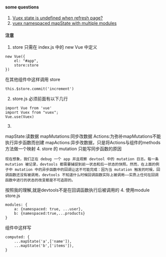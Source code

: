 #### some questions
1. [Vuex state is undefined when refresh page?](https://forum.vuejs.org/t/vuex-state-is-undefined-when-refresh-page/42702/2)
2. [vuex namespaced mapState with multiple modules](https://stackoverflow.com/questions/45594244/vuex-namespaced-mapstate-with-multiple-modules)

#### 注意
1. store 只需在 index.js 中的 new Vue 中定义
```
new Vue({
    el: "#app",
    store:store
})
```
在其他组件中这样调用 store
```
this.$store.commit('increment')
```
2. store.js 必须前面有以下几行
```
import Vue from 'vue'
import Vuex from "vuex";
Vue.use(Vuex)
```
3. 
mapState:读数据
mapMutations:同步改数据
Actions:为弥补mapMutations不能执行异步函数而创建
mapActions:异步改数据，只是将Actions与组件的methods方法做一个映射
4. store 的 mutation 只能写同步函数的原因
```
现在想象，我们正在 debug 一个 app 并且观察 devtool 中的 mutation 日志。每一条 mutation 被记录，devtools 都需要捕捉到前一状态和后一状态的快照。然而，在上面的例子中 mutation 中的异步函数中的回调让这不可能完成：因为当 mutation 触发的时候，回调函数还没有被调用，devtools 不知道什么时候回调函数实际上被调用——实质上任何在回调函数中进行的状态的改变都是不可追踪的。
```
按照我的理解,就是devtools不是在回调函数执行后被调用的
4. 使用module
store.js
```
modules: {
    a: {namespaced: true, ...user},
    b: {namespaced:true,...products}
}
```
组件中这样写
```
computed: {
    ...mapState('a',['name']),
    ...mapState('b',['items']),
}
```


